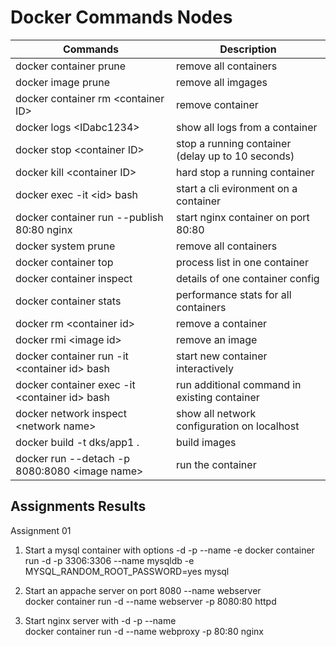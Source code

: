 # Docker Commands Nodes

| Commands                                        | Description                                       |
| ----------------------------------------------- | ------------------------------------------------- |
| docker container prune                          | remove all containers                             |
| docker image prune                              | remove all imgages                                |
| docker container rm \<container ID\>            | remove container                                  |
| docker logs \<IDabc1234\>                       | show all logs from a container                    |
| docker stop \<container ID\>                    | stop a running container (delay up to 10 seconds) |
| docker kill \<container ID\>                    | hard stop a running container                     |
| docker exec -it \<id\> bash                     | start a cli evironment on a container             |
| docker container run --publish 80:80 nginx      | start nginx container on port 80:80               |
| docker system prune                             | remove all containers                             |
| docker container top                            | process list in one container                     |
| docker container inspect                        | details of one container config                   |
| docker container stats                          | performance stats for all containers              |
| docker rm \<container id\>                      | remove a container                                |
| docker rmi \<image id\>                         | remove an image                                   |
| docker container run -it \<container id\> bash  | start new container interactively                 |
| docker container exec -it \<container id\> bash | run additional command in existing container      |
| docker network inspect \<network name\>         | show all network configuration on localhost       |
| docker build -t dks/app1 .                      | build images                                      |
| docker run --detach -p 8080:8080 \<image name\> | run the container                                 |  |







## Assignments Results

Assignment 01

1. Start a mysql container with options -d -p --name -e 
   docker container run -d -p 3306:3306 --name mysqldb -e MYSQL_RANDOM_ROOT_PASSWORD=yes mysql 

2. Start an appache server on port 8080 --name webserver  
   docker container run -d --name webserver -p 8080:80 httpd 

3. Start nginx server with -d -p --name  
   docker container run -d --name webproxy -p 80:80 nginx 


